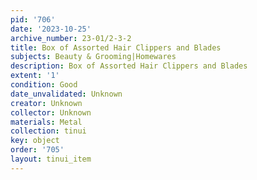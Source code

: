 ```yaml
---
pid: '706'
date: '2023-10-25'
archive_number: 23-01/2-3-2
title: Box of Assorted Hair Clippers and Blades
subjects: Beauty & Grooming|Homewares
description: Box of Assorted Hair Clippers and Blades
extent: '1'
condition: Good
date_unvalidated: Unknown
creator: Unknown
collector: Unknown
materials: Metal
collection: tinui
key: object
order: '705'
layout: tinui_item
---
```

